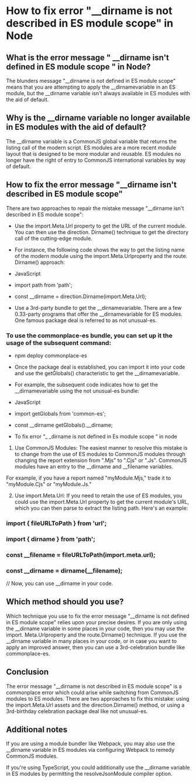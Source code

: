 # How to fix error "__dirname is not described in ES module scope" in Node


## What is the error message " __dirname isn't defined in ES module scope " in Node?


The blunders message "__dirname is not defined in ES module scope" means that you are attempting to apply the __dirnamevariable in an ES module, but the __dirname variable isn't always available in ES modules with the aid of  default.


## Why is the __dirname variable no longer available in ES modules with the aid of default?


The __dirname variable is a CommonJS global variable that returns the listing call of the modern script. ES modules are a more recent module layout that is designed to be more modular and reusable. ES modules no longer have the right of entry to CommonJS international variables by way of default.


## How to fix the error message "__dirname isn't described in ES module scope"


There are two approaches to repair the mistake message "__dirname isn't described in ES module scope":


- Use the import.Meta.Url property to get the URL of the current module. You can then use the direction. Dirname() technique to get the directory call of the cutting-edge module.


- For instance, the following code shows the way to get the listing name of the modern module using the import.Meta.Urlproperty and the route. Dirname() approach:


- JavaScript
- import path from 'path';


- const __dirname = direction.Dirname(import.Meta.Url);


- Use a 3rd-party bundle to get the __dirnamevariable. There are a few 0.33-party programs that offer the __dirnamevariable for ES modules. One famous package deal is referred to as not unusual-es.


### To use the commonplace-es bundle, you can set up it the usage of the subsequent command:


- npm deploy commonplace-es


- Once the package deal is established, you can import it into your code and use the getGlobals() characteristic to get the __dirnamevariable.


- For example, the subsequent code indicates how to get the __dirnamevariable using the not unusual-es bundle:


- JavaScript
- import  getGlobals  from 'common-es';


- const __dirname getGlobals().__dirname;


- To fix error “_ _dirname is not defined in Es module scope “ in node


1. Use CommonJS Modules:
The easiest manner to resolve this mistake is to change from the use of ES modules to CommonJS modules through changing the report extension from ".Mjs" to ".Cjs" or ".Js". CommonJS modules have an entry to the __dirname and __filename variables.


For example, if you have a report named "myModule.Mjs," trade it to "myModule.Cjs" or "myModule.Js."


2. Use import.Meta.Url:
If you need to retain the use of ES modules, you could use the import.Meta.Url property to get the current module's URL, which you can then parse to extract the listing path. Here's an example:


### import { fileURLToPath } from 'url';
### import { dirname } from 'path';


### const __filename = fileURLToPath(import.meta.url);
### const __dirname = dirname(__filename);


// Now, you can use __dirname in your code.




## Which method should you use?


Which technique you use to fix the error message "__dirname is not defined in ES module scope" relies upon your precise desires. If you are only using the __dirname variable in some places in your code, then you may use the import. Meta.Urlproperty and the route.Dirname() technique.
If you use the __dirname variable in many places in your code, or in case you want to apply an improved answer, then you can use a 3rd-celebration bundle like commonplace-es.


## Conclusion


The error message "__dirname is not described in ES module scope" is a commonplace error which could arise while switching from CommonJS modules to ES modules. There are two approaches to fix this mistake: using the import.Meta.Url assets and the direction.Dirname() method, or using a 3rd-birthday celebration package deal like not unusual-es.


## Additional notes


If you are using a module bundler like Webpack, you may also use the __dirname variable in ES modules via configuring Webpack to remedy CommonJS modules.


If you're using TypeScript, you could additionally use the __dirname variable in ES modules by permitting the resolveJsonModule compiler option.


